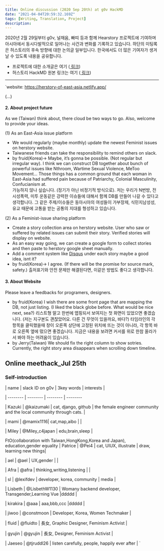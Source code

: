 ```yaml
---
title: Online discussion (2020 Sep 20th) at g0v HackMD
date: "2021-04-04T20:59:32.169Z"
tags: [Writing, Translation, Project]
description: 
---
```


2020년 2월 29일부터 g0v, 널채움, 빠띠 등과 함께 Hearstory 프로젝트에 기여하며 아시아에서 동시다발적으로 일어나는 사건과 변화를 기록하고 있습니다. 하단의 미팅록은 허스토리의 후속 방향에 대한 논의글 일부입니다. 한국에서도 더 많은 기여자가 생겨날 수 있도록 내용을 공유합니다. 

- 프로젝트에 대한 소개글은 여기 (<a href="https://g0v.hackmd.io/@21nsS8HOSY-Va-bvnunmlQ/ByiaHdSQI#Contributor-list" target="_blank"> 링크</a>)
- 허스토리 HackMD 원본 링크는 여기 (<a href="https://hackmd.io/Z4LGI2yFSq6dmeq8gzkWpA?both" target="_blank"> 링크</a>)

---

`website: https://herstory-of-east-asia.netlify.app/

(...)

#### 2. About project future

As we (Taiwan) think about, there cloud be two ways to go.
Also, welcome to provide your ideas.

(1) As an East-Asia issue platform
- We would regularly (maybe monthly) update the newest Feminist issues 
on herstory website.
- Taiwanese friends can take the responsibility to remind others 
on slack.
- by fruid(Korea)-> Maybe, it’s gonna be possible. 
(Not regular but irregular way). I think we can construct DB together 
about bunch of powerful issues like Nthroom, Wartime Sexual Violence, 
MeToo Movement… Those things has a common ground that each woman in 
East-Asia had suffered pain because of Patriarchy, 
Colonial Masculinity, Confucianism at.   
가능하지 않나 싶습니다. (정기가 아닌 비정기적 방식으로). 저는 우리가 N번방, 전시성폭력, 
미투 운동같은 강력한 이슈들에 대해서 함께 DB를 만들어 나갈 수 있다고 생각합니다. 
그 같은 주제/이슈들은 동아시아의 여성들이 가부장제, 식민지남성성, 유교 때문에 고통을 
받는 공통의 지대를 형성하고 있습니다. 

(2) As a Feminist-issue sharing platform
- Create a story collection area on herstory website. User who 
saw or suffered by related issues can submit their story. 
Verified stories will display on website.
- As an easy way going, we can create a google form to collect 
stories and then paste to herstory google sheet manually.
- Add a comment system like [Disqus](https://disqus.com/) under 
each story maybe a good idea, isnt it?
- by fruid(Korea)-> I agree. (If there will be the promise 
for source mark, safety.)
출처표기와 안전 문제만 해결된다면, 이같은 방법도 좋다고 생각합니다. 

#### 3. About Website 

Please leave a feedbacks for programers, designers. 

- by fruid(Korea) I wish there are some front page that are 
mapping the DB, not just listing. (I liked the black globe 
before. What would be nice next, sea?)
리스트형 말고 한번에 맵핑되서 보여지는 첫 화면이 있었으면 좋겠습니다. 
(저는 지구본도 괜찮았어요. 다른 건 무엇이 있을까요, 바다?)
타임라인의 각 항목을 클릭했을때 창이 오른쪽 상단에 고정된 위치에 뜨는 것이 
아니라, 각 항목 바로 오른쪽 옆에 떴으면 좋겠습니다. 지금은 내용을 보려면 
커서를 위로 한참 올라가서 봐야 하는 어려움이 있습니다.
- by Jerry(Taiwan) We should fix the right column to show 
sotries. Currently, the right story area disappears 
when scrolling down timeline.

## Online meethack_Jul 25th

### Self-introduction

| name | slack ID on g0v | 3key words | interests |

| -------- | -------- | -------- | -------- 

| Kazuki | @kaizumaki | cat, django, github | the female 
engineer community and the local community through cats. |

| mami | @mamix1116| cat,map,aibo | |

| Miley | @Miley_c4japan | edu,brain,sleep  | 

FtO(collaboration with Taiwan,HongKong,Korea and Japan),
education,gender equality
| Patrice | @Pei4 | cat, UIUX, illustrate | draw, 
learning new things|

| ael | @ael | UX,gender |  |

| Afra | @afra | thinking,writing,listening |   |

| sl | @lexifdev | developer, korea, community | media |

| Lisbeth | @LisbethW1130 | Womany backend developer,
Transgender,Learning Vue |ddddd |

| kirakira | @aaa | aaa,bbb,ccc |ddddd |

| jiwoo | @constmoon | Developer, Korea, Women Techmaker |

| fluid | @fluidto | 長女, Graphic Designer, Feminism Activist | 

| gyujin | @gyujin | 長女, Designer, Feminism Activist | 

| Jaeseo | @tjruddl26 | listen carefully, people, happily 
ever after |
`

